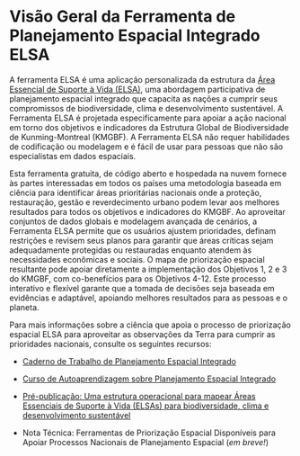 # Visão Geral da Ferramenta de Planejamento Espacial Integrado ELSA

A ferramenta ELSA é uma aplicação personalizada da estrutura da [Área Essencial de Suporte à Vida (ELSA)](https://www.undp.org/publications/integrated-spatial-planning-workbook), uma abordagem participativa de planejamento espacial integrado que capacita as nações a cumprir seus compromissos de biodiversidade, clima e desenvolvimento sustentável. A Ferramenta ELSA é projetada especificamente para apoiar a ação nacional em torno dos objetivos e indicadores da Estrutura Global de Biodiversidade de Kunming-Montreal (KMGBF). A Ferramenta ELSA não requer habilidades de codificação ou modelagem e é fácil de usar para pessoas que não são especialistas em dados espaciais.

Esta ferramenta gratuita, de código aberto e hospedada na nuvem fornece às partes interessadas em todos os países uma metodologia baseada em ciência para identificar áreas prioritárias nacionais onde a proteção, restauração, gestão e reverdecimento urbano podem levar aos melhores resultados para todos os objetivos e indicadores do KMGBF. Ao aproveitar conjuntos de dados globais e modelagem avançada de cenários, a Ferramenta ELSA permite que os usuários ajustem prioridades, definam restrições e revisem seus planos para garantir que áreas críticas sejam adequadamente protegidas ou restauradas enquanto atendem às necessidades econômicas e sociais. O mapa de priorização espacial resultante pode apoiar diretamente a implementação dos Objetivos 1, 2 e 3 do KMGBF, com co-benefícios para os Objetivos 4-12. Este processo interativo e flexível garante que a tomada de decisões seja baseada em evidências e adaptável, apoiando melhores resultados para as pessoas e o planeta.

Para mais informações sobre a ciência que apoia o processo de priorização espacial ELSA para aproveitar as observações da Terra para cumprir as prioridades nacionais, consulte os seguintes recursos:

- [Caderno de Trabalho de Planejamento Espacial Integrado](https://www.undp.org/publications/integrated-spatial-planning-workbook)

- [Curso de Autoaprendizagem sobre Planejamento Espacial Integrado](https://www.learningfornature.org/en/courses/integrated-spatial-planning-2)

- [Pré-publicação: Uma estrutura operacional para mapear Áreas Essenciais de Suporte à Vida (ELSAs) para biodiversidade, clima e desenvolvimento sustentável](https://www.biorxiv.org/content/10.1101/2024.11.25.625159v1.full.pdf)

- Nota Técnica: Ferramentas de Priorização Espacial Disponíveis para Apoiar Processos Nacionais de Planejamento Espacial (*em breve!*)

